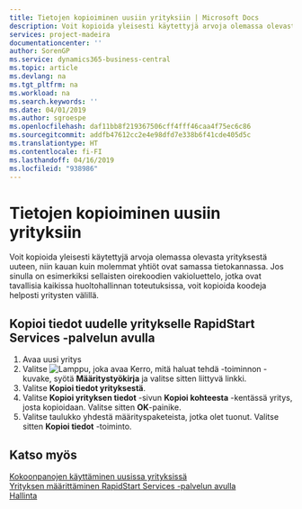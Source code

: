 ```yaml
---
title: Tietojen kopioiminen uusiin yrityksiin | Microsoft Docs
description: Voit kopioida yleisesti käytettyjä arvoja olemassa olevasta yrityksestä uuteen, niin kauan kuin molemmat yhtiöt ovat samassa tietokannassa. Jos sinulla on esimerkiksi sellaisten oirekoodien vakioluettelo, jotka ovat tavallisia kaikissa huoltohallinnan toteutuksissa, voit kopioida koodeja helposti yritysten välillä.
services: project-madeira
documentationcenter: ''
author: SorenGP
ms.service: dynamics365-business-central
ms.topic: article
ms.devlang: na
ms.tgt_pltfrm: na
ms.workload: na
ms.search.keywords: ''
ms.date: 04/01/2019
ms.author: sgroespe
ms.openlocfilehash: daf11bb8f219367506cff4fff46caa4f75ec6c86
ms.sourcegitcommit: addfb47612cc2e4e98dfd7e338b6f41cde405d5c
ms.translationtype: HT
ms.contentlocale: fi-FI
ms.lasthandoff: 04/16/2019
ms.locfileid: "938986"
---
```

# <a name="copy-data-to-new-companies"></a>Tietojen kopioiminen uusiin yrityksiin
Voit kopioida yleisesti käytettyjä arvoja olemassa olevasta yrityksestä uuteen, niin kauan kuin molemmat yhtiöt ovat samassa tietokannassa. Jos sinulla on esimerkiksi sellaisten oirekoodien vakioluettelo, jotka ovat tavallisia kaikissa huoltohallinnan toteutuksissa, voit kopioida koodeja helposti yritysten välillä.  

## <a name="to-copy-data-to-a-new-company-using-rapidstart-services"></a>Kopioi tiedot uudelle yritykselle RapidStart Services -palvelun avulla  
1. Avaa uusi yritys  
2. Valitse ![Lamppu, joka avaa Kerro, mitä haluat tehdä -toiminnon](media/ui-search/search_small.png "Kerro, mitä haluat tehdä") -kuvake, syötä **Määritystyökirja** ja valitse sitten liittyvä linkki.  
3. Valitse **Kopioi tiedot yrityksestä**.  
4. Valitse **Kopioi yrityksen tiedot** -sivun **Kopioi kohteesta** -kentässä yritys, josta kopioidaan. Valitse sitten **OK**-painike.  
5. Valitse taulukko yhdestä määrityspaketeista, jotka olet tuonut. Valitse sitten **Kopioi tiedot** -toiminto.

## <a name="see-also"></a>Katso myös
[Kokoonpanojen käyttäminen uusissa yrityksissä](admin-apply-configuration-to-new-companies.md)  
[Yrityksen määrittäminen RapidStart Services -palvelun avulla](admin-set-up-a-company-with-rapidstart.md)  
[Hallinta](admin-setup-and-administration.md)
